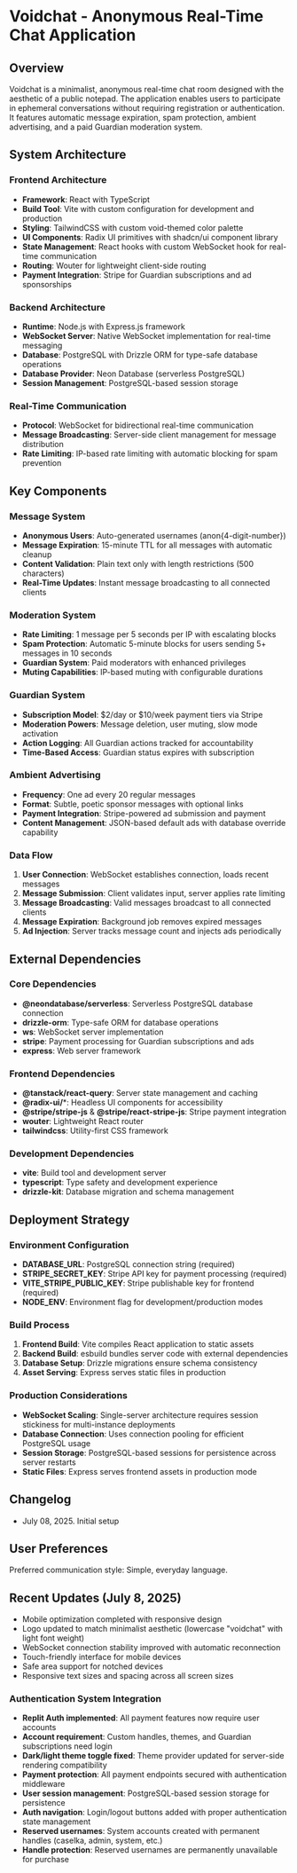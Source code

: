 # Voidchat - Anonymous Real-Time Chat Application

## Overview

Voidchat is a minimalist, anonymous real-time chat room designed with the aesthetic of a public notepad. The application enables users to participate in ephemeral conversations without requiring registration or authentication. It features automatic message expiration, spam protection, ambient advertising, and a paid Guardian moderation system.

## System Architecture

### Frontend Architecture
- **Framework**: React with TypeScript
- **Build Tool**: Vite with custom configuration for development and production
- **Styling**: TailwindCSS with custom void-themed color palette
- **UI Components**: Radix UI primitives with shadcn/ui component library
- **State Management**: React hooks with custom WebSocket hook for real-time communication
- **Routing**: Wouter for lightweight client-side routing
- **Payment Integration**: Stripe for Guardian subscriptions and ad sponsorships

### Backend Architecture
- **Runtime**: Node.js with Express.js framework
- **WebSocket Server**: Native WebSocket implementation for real-time messaging
- **Database**: PostgreSQL with Drizzle ORM for type-safe database operations
- **Database Provider**: Neon Database (serverless PostgreSQL)
- **Session Management**: PostgreSQL-based session storage

### Real-Time Communication
- **Protocol**: WebSocket for bidirectional real-time communication
- **Message Broadcasting**: Server-side client management for message distribution
- **Rate Limiting**: IP-based rate limiting with automatic blocking for spam prevention

## Key Components

### Message System
- **Anonymous Users**: Auto-generated usernames (anon{4-digit-number})
- **Message Expiration**: 15-minute TTL for all messages with automatic cleanup
- **Content Validation**: Plain text only with length restrictions (500 characters)
- **Real-Time Updates**: Instant message broadcasting to all connected clients

### Moderation System
- **Rate Limiting**: 1 message per 5 seconds per IP with escalating blocks
- **Spam Protection**: Automatic 5-minute blocks for users sending 5+ messages in 10 seconds
- **Guardian System**: Paid moderators with enhanced privileges
- **Muting Capabilities**: IP-based muting with configurable durations

### Guardian System
- **Subscription Model**: $2/day or $10/week payment tiers via Stripe
- **Moderation Powers**: Message deletion, user muting, slow mode activation
- **Action Logging**: All Guardian actions tracked for accountability
- **Time-Based Access**: Guardian status expires with subscription

### Ambient Advertising
- **Frequency**: One ad every 20 regular messages
- **Format**: Subtle, poetic sponsor messages with optional links
- **Payment Integration**: Stripe-powered ad submission and payment
- **Content Management**: JSON-based default ads with database override capability

### Data Flow
1. **User Connection**: WebSocket establishes connection, loads recent messages
2. **Message Submission**: Client validates input, server applies rate limiting
3. **Message Broadcasting**: Valid messages broadcast to all connected clients
4. **Message Expiration**: Background job removes expired messages
5. **Ad Injection**: Server tracks message count and injects ads periodically

## External Dependencies

### Core Dependencies
- **@neondatabase/serverless**: Serverless PostgreSQL database connection
- **drizzle-orm**: Type-safe ORM for database operations
- **ws**: WebSocket server implementation
- **stripe**: Payment processing for Guardian subscriptions and ads
- **express**: Web server framework

### Frontend Dependencies
- **@tanstack/react-query**: Server state management and caching
- **@radix-ui/***: Headless UI components for accessibility
- **@stripe/stripe-js** & **@stripe/react-stripe-js**: Stripe payment integration
- **wouter**: Lightweight React router
- **tailwindcss**: Utility-first CSS framework

### Development Dependencies
- **vite**: Build tool and development server
- **typescript**: Type safety and development experience
- **drizzle-kit**: Database migration and schema management

## Deployment Strategy

### Environment Configuration
- **DATABASE_URL**: PostgreSQL connection string (required)
- **STRIPE_SECRET_KEY**: Stripe API key for payment processing (required)
- **VITE_STRIPE_PUBLIC_KEY**: Stripe publishable key for frontend (required)
- **NODE_ENV**: Environment flag for development/production modes

### Build Process
1. **Frontend Build**: Vite compiles React application to static assets
2. **Backend Build**: esbuild bundles server code with external dependencies
3. **Database Setup**: Drizzle migrations ensure schema consistency
4. **Asset Serving**: Express serves static files in production

### Production Considerations
- **WebSocket Scaling**: Single-server architecture requires session stickiness for multi-instance deployments
- **Database Connection**: Uses connection pooling for efficient PostgreSQL usage
- **Session Storage**: PostgreSQL-based sessions for persistence across server restarts
- **Static Files**: Express serves frontend assets in production mode

## Changelog
- July 08, 2025. Initial setup

## User Preferences

Preferred communication style: Simple, everyday language.

## Recent Updates (July 8, 2025)

- Mobile optimization completed with responsive design
- Logo updated to match minimalist aesthetic (lowercase "voidchat" with light font weight)
- WebSocket connection stability improved with automatic reconnection
- Touch-friendly interface for mobile devices
- Safe area support for notched devices
- Responsive text sizes and spacing across all screen sizes

### Authentication System Integration
- **Replit Auth implemented**: All payment features now require user accounts
- **Account requirement**: Custom handles, themes, and Guardian subscriptions need login
- **Dark/light theme toggle fixed**: Theme provider updated for server-side rendering compatibility
- **Payment protection**: All payment endpoints secured with authentication middleware
- **User session management**: PostgreSQL-based session storage for persistence
- **Auth navigation**: Login/logout buttons added with proper authentication state management
- **Reserved usernames**: System accounts created with permanent handles (caselka, admin, system, etc.)
- **Handle protection**: Reserved usernames are permanently unavailable for purchase